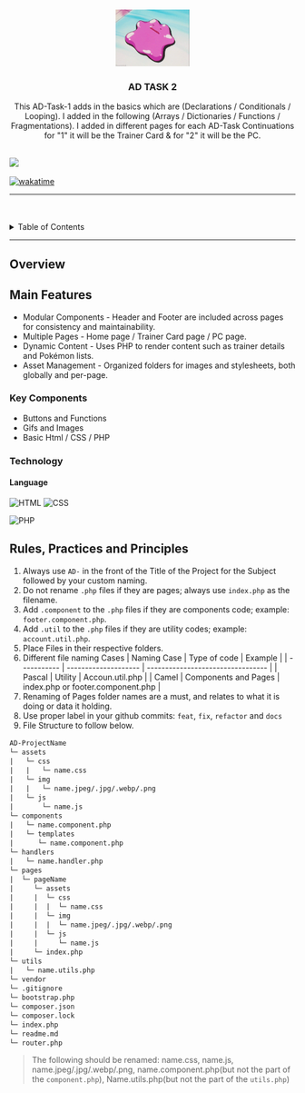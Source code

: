 <a name="readme-top">

<br/>

<br />
<div align="center">
  <a href="https://github.com/RVPutian">
  <!-- TODO: If you want to add logo or banner you can add it here --> 
    <img src="./assets/img/ditto.gif" alt="ditto" width="130" height="100">
  </a>
<!-- TODO: Change Title to the name of the title of your Project --> 
  <h3 align="center">AD TASK 2</h3>
</div>
<!-- TODO: Make a short description --> 
<div align="center">
  This AD-Task-1 adds in the basics which are (Declarations / Conditionals / Looping). I added in the following (Arrays / Dictionaries / Functions / Fragmentations). I added in different pages for each AD-Task Continuations for "1" it will be the Trainer Card & for "2" it will be the PC.
</div>

<br />

<!-- TODO: Change the zyx-0314 into your github username  --> 
<!-- TODO: Change the WD-Template-Project into the same name of your folder -->

![](https://visit-counter.vercel.app/counter.png?page=RVPutian/Ad-Task2)

[![wakatime](https://wakatime.com/badge/user/018dd99a-4985-4f98-8216-6ca6fe2ce0f8/project/63501637-9a31-42f0-960d-4d0ab47977f8.svg)](https://wakatime.com/badge/user/018dd99a-4985-4f98-8216-6ca6fe2ce0f8/project/63501637-9a31-42f0-960d-4d0ab47977f8)

---

<br />
<br />

<!-- TODO: If you want to add more layers for your readme -->
<details>
  <summary>Table of Contents</summary>
  <ol>
    <li>
      <a href="#overview">Overview</a>
      <ol>
          <li>
          <a href ="#Main Features">Main Features</a>
          <ol>
        <li>
          <a href="#key-components">Key Components</a>
        </li>
        <li>
          <a href="#technology">Technology</a>
        </li>
      </ol>
    </li>
    <li>
      <a href="#rule,-practices-and-principles">Rules, Practices and Principles</a>
    </li>
    <li>
      <a href="#resources">Resources</a>
    </li>
  </ol>
</details>

---

## Overview

<!-- TODO: To be changed -->
<!-- The following are just sample -->

## Main Features
- Modular Components - Header and Footer are included across pages for consistency and maintainability.
- Multiple Pages - Home page / Trainer Card page / PC page.
- Dynamic Content - Uses PHP to render content such as trainer details and Pokémon lists.
- Asset Management - Organized folders for images and stylesheets, both globally and per-page.




### Key Components

<!-- TODO: List of Key Components -->
<!-- The following are just sample -->

- Buttons and Functions
- Gifs and Images
- Basic Html / CSS / PHP


### Technology

<!-- TODO: List of Technology Used -->
#### Language
![HTML](https://img.shields.io/badge/HTML-E34F26?style=for-the-badge&logo=html5&logoColor=white)
![CSS](https://img.shields.io/badge/CSS-1572B6?style=for-the-badge&logo=css3&logoColor=white)
<!---![JavaScript](https://img.shields.io/badge/JavaScript-F7DF1E?style=for-the-badge&logo=javascript&logoColor=white)-->
![PHP](https://img.shields.io/badge/PHP-777BB4?style=for-the-badge&logo=php&logoColor=white)






## Rules, Practices and Principles

<!-- Do not Change this -->

1. Always use `AD-` in the front of the Title of the Project for the Subject followed by your custom naming.
2. Do not rename `.php` files if they are pages; always use `index.php` as the filename.
3. Add `.component` to the `.php` files if they are components code; example: `footer.component.php`.
4. Add `.util` to the `.php` files if they are utility codes; example: `account.util.php`.
5. Place Files in their respective folders.
6. Different file naming Cases
   | Naming Case | Type of code         | Example                           |
   | ----------- | -------------------- | --------------------------------- |
   | Pascal      | Utility              | Accoun.util.php                   |
   | Camel       | Components and Pages | index.php or footer.component.php |
8. Renaming of Pages folder names are a must, and relates to what it is doing or data it holding.
9. Use proper label in your github commits: `feat`, `fix`, `refactor` and `docs`
10. File Structure to follow below.

```
AD-ProjectName
└─ assets
|   └─ css
|   |   └─ name.css
|   └─ img
|   |   └─ name.jpeg/.jpg/.webp/.png
|   └─ js
|       └─ name.js
└─ components
|   └─ name.component.php
|   └─ templates
|      └─ name.component.php
└─ handlers
|   └─ name.handler.php
└─ pages
|  └─ pageName
|     └─ assets
|     |  └─ css
|     |  |  └─ name.css
|     |  └─ img
|     |  |  └─ name.jpeg/.jpg/.webp/.png
|     |  └─ js
|     |     └─ name.js
|     └─ index.php
└─ utils
|   └─ name.utils.php
└─ vendor
└─ .gitignore
└─ bootstrap.php
└─ composer.json
└─ composer.lock
└─ index.php
└─ readme.md
└─ router.php
```
> The following should be renamed: name.css, name.js, name.jpeg/.jpg/.webp/.png, name.component.php(but not the part of the `component.php`), Name.utils.php(but not the part of the `utils.php`)

